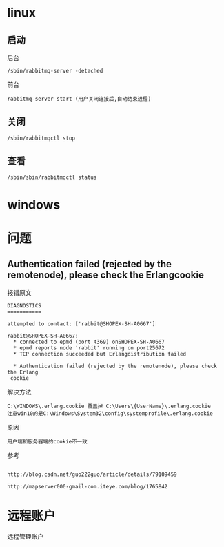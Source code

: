 


# linux


## 启动

后台

    /sbin/rabbitmq-server -detached
    
前台

    rabbitmq-server start (用户关闭连接后,自动结束进程)

## 关闭

    /sbin/rabbitmqctl stop

## 查看

    /sbin/sbin/rabbitmqctl status


# windows





# 问题


## Authentication failed (rejected by the remotenode), please check the Erlangcookie


报错原文
```
DIAGNOSTICS
===========

attempted to contact: ['rabbit@SHOPEX-SH-A0667']

rabbit@SHOPEX-SH-A0667:
  * connected to epmd (port 4369) onSHOPEX-SH-A0667
  * epmd reports node 'rabbit' running on port25672
  * TCP connection succeeded but Erlangdistribution failed

  * Authentication failed (rejected by the remotenode), please check the Erlang
 cookie
```

解决方法
```
C:\WINDOWS\.erlang.cookie 覆盖掉 C:\Users\{UserName}\.erlang.cookie
注意win10的是C:\Windows\System32\config\systemprofile\.erlang.cookie
```

原因
```
用户端和服务器端的cookie不一致
```


参考
```

http://blog.csdn.net/guo222guo/article/details/79109459

http://mapserver000-gmail-com.iteye.com/blog/1765842
```




# 远程账户

远程管理账户

